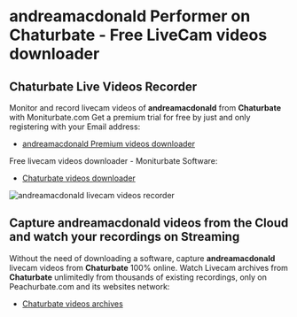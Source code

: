 # andreamacdonald Performer on Chaturbate - Free LiveCam videos downloader

## Chaturbate Live Videos Recorder

Monitor and record livecam videos of **andreamacdonald** from **Chaturbate** with Moniturbate.com
Get a premium trial for free by just and only registering with your Email address:
* [andreamacdonald Premium videos downloader](https://moniturbate.com/request-demo-licence-key.html)

Free livecam videos downloader - Moniturbate Software:
* [Chaturbate videos downloader](https://moniturbate.com/moniturbate-download-software.html)

![andreamacdonald livecam videos recorder](https://peachurnet.com/templates/moniturbate-software.png)


## Capture andreamacdonald videos from the Cloud and watch your recordings on Streaming

Without the need of downloading a software, capture **andreamacdonald** livecam videos from **Chaturbate** 100% online.
Watch Livecam archives from **Chaturbate** unlimitedly from thousands of existing recordings, only on Peachurbate.com and its websites network:
* [Chaturbate videos archives](https://peachurnet.com/)